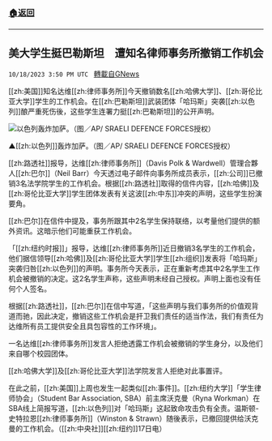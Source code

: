 ###  [:house:返回](README.md)
---


## 美大学生挺巴勒斯坦　遭知名律师事务所撤销工作机会
`10/18/2023 3:50 PM UTC ` [轉載自GNews](https://gnews.org/articles/1850798)

[[zh:美国]]知名达维[[zh:律师事务所]]今天撤销数名[[zh:哈佛大学]]、[[zh:哥伦比亚大学]]学生的工作机会。在[[zh:巴勒斯坦]]武装团体「哈玛斯」突袭[[zh:以色列]]酿严重死伤後，这些学生连署力挺[[zh:巴勒斯坦]]的公开声明。

![以色列轰炸加萨。（图／AP/ SRAELI DEFENCE FORCES授权）](https://attach.setn.com/newsimages/2023/10/14/4363344-PH.jpg "以色列轰炸加萨。（图／AP/ SRAELI DEFENCE FORCES授权）")

▲[[zh:以色列]]轰炸加萨。（图／AP/ SRAELI DEFENCE FORCES授权）

[[zh:路透社]]报导，达维[[zh:律师事务所]]（Davis Polk & Wardwell）管理合夥人[[zh:巴尔]]（Neil Barr）今天透过电子邮件向事务所成员表示，[[zh:公司]]已撤销3名法学院学生的工作机会。根据[[zh:路透社]]取得的信件内容，[[zh:哈佛]]及[[zh:哥伦比亚大学]]学生团体发表有关这波[[zh:中东]]冲突的声明，这些学生扮演要角。

[[zh:巴尔]]在信件中提及，事务所跟其中2名学生保持联络，以考量他们提供的额外资讯。这暗示他们可能重获工作机会。

「[[zh:纽约时报]]」报导，达维[[zh:律师事务所]]近日撤销3名学生的工作机会，他们据信领导[[zh:哈佛]]及[[zh:哥伦比亚大学]]学生[[zh:组织]]发表将「哈玛斯」突袭归咎[[zh:以色列]]的声明。事务所今天表示，正在重新考虑其中2名学生工作机会被撤销的决定。这2名学生声称，这些声明未经自己授权。声明上面也没有任何个人签名。

根据[[zh:路透社]]，[[zh:巴尔]]在信中写道，「这些声明与我们事务所的价值观背道而驰，因此决定，撤销这些工作机会是扞卫我们责任的适当作法，我们有责任为达维所有员工提供安全且具包容性的工作环境」。

一名达维[[zh:律师事务所]]发言人拒绝透露工作机会被撤销的学生身分，以及他们来自哪个校园团体。

[[zh:哈佛大学]]及[[zh:哥伦比亚大学]]法学院发言人拒绝对此事置评。

在此之前，[[zh:美国]]上周也发生一起类似[[zh:事件]]。[[zh:纽约大学]]「学生律师协会」（Student Bar Association, SBA）前主席沃克曼（Ryna Workman）在SBA线上简报写道，[[zh:以色列]]对「哈玛斯」这起致命攻击负有全责。温斯顿-史特拉恩[[zh:律师事务所]]（Winston & Strawn）随後表示，已撤回提供给沃克曼的工作机会。（[[zh:中央社]][[zh:纽约]]17日电）
